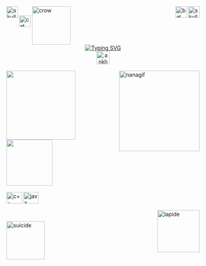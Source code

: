 <!-- gifs superiores -->
<div>
  <img align="left" alt="skull" height="30" width="auto" src="https://media.tenor.com/w-FFnB-YLYYAAAAi/skull-rotate.gif"/>
  <img alt="cat" height="30" width="auto" src="https://web.archive.org/web/20091027154136/http://geocities.com/mystical_goth_goddess/cat_black_run.gif">
  <img align="right" alt="skull" height="30" width="auto" src="https://media.tenor.com/w-FFnB-YLYYAAAAi/skull-rotate.gif"/>
  <img align="center" alt="crow" height="100" width="auto" src="https://web.archive.org/web/20090829043948/http://www.geocities.com/pearlsnaplace/crowback.gif"/>
  <img align="right" alt="bat" height="30" width="auto" src="https://media.tenor.com/Eo809pAALoYAAAAi/bat.gif">
</div>

<!-- digitando... -->
<div align="center">
  <a href="https://git.io/typing-svg">
   <img src="https://readme-typing-svg.herokuapp.com?font=Roboto+Slab&pause=1000&color=9745f5&center=true&vCenter=true&width=300&lines=Welcome+Dear...;Death+awaits+you." alt="Typing SVG">
   </a>
   <br>

 <!-- barra ankh -->
  <img alt="ankhbar" height="34" width="auto" src="https://web.archive.org/web/20091026170733/http://geocities.com/paris/lights/6000/ankh.gif">
   <br>
   <br>
</div>

 
<div>
  <!-- link github stats -->
  <a href="https://github.com/myhticile"></a>
  <!-- gif nana -->
  <img align="right" alt="nanagif" height="210" width="auto" src="https://media1.tenor.com/m/8z4ARlovaHkAAAAd/nana-nana-anime.gif">
  <!-- github stats -->
  <img height="180em" src="https://github-readme-stats.vercel.app/api?username=myhticile&show_icons=true&theme=midnight-purple"/>
    <br>
  <img height="120em" src="https://github-readme-stats.vercel.app/api/top-langs/?username=myhticile&layout=compact&langs_count=16&theme=midnight-purple"/>
</div>

  <!-- linguagens -->
<div style="display: inline_block"><br>
  <img align="center" alt="c++" height="30" width="40" src="https://cdn.jsdelivr.net/gh/devicons/devicon@latest/icons/cplusplus/cplusplus-original.svg">
  <img align="center" alt="java" height="30" width="40" src="https://cdn.jsdelivr.net/gh/devicons/devicon@latest/icons/java/java-original.svg" />
   <br>
   <br>
  
  <img align="right" alt="lapide" height="110" width="auto" src="https://web.archive.org/web/20091027035904/http://br.geocities.com/studiolordedankhgifs/grave2.gif"/>
</div>

  ##
<div>
  <img alt="suicide" height="100" width="auto" src="https://web.archive.org/web/20091019015741/http://www.geocities.com/v2vfdevilhouseofhorror/skull_hng.gif">
</div>
